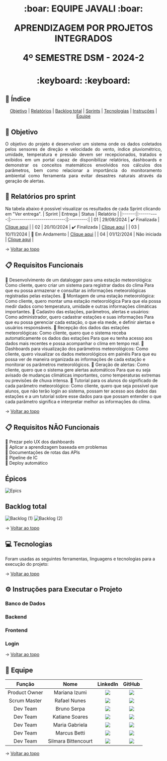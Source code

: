 <span id="topo">
<h1 align='center'>
:boar: EQUIPE JAVALI :boar:

APRENDIZAGEM POR PROJETOS INTEGRADOS

4º SEMESTRE DSM - 2024-2
</h1>

<h1 align='center'> :keyboard:  :keyboard: </h1>

## :mag_right: Índice
<p align='center'>
    <a href="#objetivo">Objetivo</a> | 
    <a href="#relatorios">Relatórios</a> |
    <a href="#backlog">Backlog total</a> |
    <a href="#sprints">Sprints</a> |
    <a href="#tecnologias">Tecnologias</a> | 
    <a href="#instrucoes">Instruções</a> | 
    <a href="#equipe">Equipe</a> 
</p>

<span id='objetivo'>

## :dart: Objetivo
<p align='justify'>
    O objetivo do projeto é desenvolver um sistema onde os dados coletados pelos sensores de direção e velocidade do vento, índice pluviométrico, umidade, temperatura e pressão devem ser recepcionados, tratados e exibidos em um portal capaz de disponibilizar relatórios, dashboards e demonstrar os conceitos matemáticos envolvidos nos cálculos dos parâmetros, bem como relacionar a importância do monitoramento ambiental como ferramenta para evitar desastres naturais através da geração de alertas.
</p>

<span id='relatorios'>

## :pushpin: Relatórios pro sprint
Na tabela abaixo é possível visualizar os resultados de cada Sprint clicando em "Ver entrega". 
| Sprint |  Entrega   |            Status           | Relatório |
|:------:|:----------:|:---------------------------:|:---------:|
| 01     | 29/09/2024 | ✔️ Finalizada | [Clique aqui](https://github.com/equipe-javali/API_4/tree/sprint1) |
| 02     | 20/10/2024 | ✔️ Finalizada | [Clique aqui](https://github.com/equipe-javali/API_4/tree/sprint2) |
| 03     | 10/11/2024 | :construction: Em Andamento | [Clique aqui](https://github.com/equipe-javali/API_4/tree/sprint3) |
| 04     | 01/12/2024 | Não iniciada | [Clique aqui](https://github.com/equipe-javali/API_4/tree/sprint4) |

→ [Voltar ao topo](#topo)

<span id='backlog'>

## :clipboard: Requisitos Funcionais
📌 Desenvolvimento de um datalogger para uma estação meteorológica: Como cliente, quero criar um sistema para registrar dados do clima
Para que eu possa armazenar e consultar as informações meteorológicas registradas pelas estações.
📌 Montagem de uma estação meteorológica: Como cliente, quero montar uma estação meteorológica
Para que ela possa medir dados como temperatura, umidade e outras informações climáticas importantes.
📌 Cadastro das estações, parâmetros, alertas e usuários: Como administrador, quero cadastrar estações e suas informações
Para que eu possa gerenciar cada estação, o que ela mede, e definir alertas e usuários responsáveis.
📌 Recepção dos dados das estações meteorológicas: Como cliente, quero que o sistema receba automaticamente os dados das estações
Para que eu tenha acesso aos dados mais recentes e possa acompanhar o clima em tempo real.
📌 Dashboards para visualização dos parâmetros meteorológicos: Como cliente, quero visualizar os dados meteorológicos em painéis
Para que eu possa ver de maneira organizada as informações de cada estação e monitorar os parâmetros meteorológicos.
📌 Geração de alertas: Como cliente, quero que o sistema gere alertas automáticos
Para que eu seja avisado de mudanças climáticas importantes, como temperaturas extremas ou previsões de chuva intensa.
📌 Tutorial para os alunos do significado de cada parâmetro meteorológico: Como cliente, quero que seja possível que alunos, que não terão login ao sistema, possam ter acesso aos dados das estações e a um tutorial sobre esse dados para que possam entender o que cada parâmetro significa e interpretar melhor as informações do clima.

→ [Voltar ao topo](#topo)

## :clipboard: Requisitos NÃO Funcionais
:pushpin: Prezar pelo UX dos dashboards     
:pushpin: Aplicar a aprendizagem baseada em problemas  
:pushpin: Documentações de rotas das APIs   
:pushpin: Pipeline de IC    
:pushpin: Deploy automático     

##  Épicos

![Epics](https://github.com/user-attachments/assets/782d2656-6c56-4e8f-ba07-746c86d5b3f1)


## Backlog total

![Backlog (1)](https://github.com/user-attachments/assets/d7674e42-b66d-4d9f-a300-f99b4cc3d77d)
![Backlog (2)](https://github.com/user-attachments/assets/2a496729-353a-47b0-bb0d-6b657bc273c7)

→ [Voltar ao topo](#topo)



<span id='tecnologias'>

## 💻 Tecnologias
Foram usadas as seguintes ferramentas, linguagens e tecnologias para a execução do projeto:
<!-- - [Figma](https://www.figma.com): Prototipagem
- [Git](https://git-scm.com): Versionamento
- [GitHub](https://github.com/): Armazenamento de código e documentação
- [TypeScript](https://www.w3schools.com/js/default.asp): Linguagem de programação do frontend
- [Java](https://java.com): Linguagem de programação do backend
- [Jira](https://www.atlassian.com/software/jira): Organização de tarefas
- [PostgreSQL](https://www.postgresql.org/): Banco de dados
- [Supabase](https://supabase.com/): Banco de dados PostgreSQL on-line
- [React](https://pt-br.reactjs.org/): Framework do frontend
- [Spring](https://spring.io/): Framework do backend -->

→ [Voltar ao topo](#topo)  
<span id="instrucoes">

## :gear: Instruções para Executar o Projeto

### Banco de Dados

<!-- 1. Instalar o PostgreSQL: [Download PostgreSQL](https://www.postgresql.org/download/)
   (Selecionar as Command line tools nas opções de instalação)
2. Criar um banco de dados vazio: `create database ctrlA_BD;`
3. Copiar o arquivo ctrlA_BD.sql na raiz do repositório do Banco de Dados: [Repositório do Banco de Dados](https://github.com/equipe-javali/API_3_BD)
4. Executar esse arquivo para criar as tabelas e alimentar o banco de dados com o comando: `psql -h localhost -p 5432 -d ctrlA_BD -U postgres -f ctrlA_BD.sql`
5. Inserir a sua senha do Postgres -->

### Backend 

<!-- 1. Instalar Java: [Download Java](https://www.java.com/download/ie_manual.jsp)
2. Clonar o repositório do backend: `git clone https://github.com/equipe-javali/API_3_BACK`
3. Editar o arquivo application.properties na pasta `API_3_BACK\CtrlA\src\main\resources` com sua senha do Postgres (alterar a porta e o usuário, se necessário)
4. Executar o backend usando um IDE como Eclipse ou Intellij (Maven). -->

### Frontend

<!-- 1. Clonar o repositório do frontend: `git clone https://github.com/equipe-javali/API_3_FRONT`
2. Acessar a pasta `API_3_FRONT\ctrl-a` e executar os comandos: `npm install` e `npm start` -->

### Login

<!-- Para fazer login no sistema, use os seguintes dados:
- email: joane@email.com
- senha: melancia -->


→ [Voltar ao topo](#topo)  
<span id="equipe">

## :busts_in_silhouette: Equipe
|     Função    |         Nome        |                                                                                                    LinkedIn                                                                                                                             |                                                                                    GitHub                                                                                    |
| :-----------: | :-----------------: | :-------------------------------------------------------------------------------------------------------------------------------------------------------------------------------------------------------------------------------------: | :--------------------------------------------------------------------------------------------------------------------------------------------------------------------------: |
| Product Owner | Mariana Izumi       | <a href="https://www.linkedin.com/in/mariana-izumi-developer" target="_blank"> <img src="https://img.shields.io/badge/-LinkedIn-%230077B5?style=for-the-badge&logo=linkedin&logoColor=white" target="_blank">                           | <a href="https://github.com/MariMiks/" target="_blank"><img src="https://img.shields.io/badge/GitHub-100000?style=for-the-badge&logo=github&logoColor=white"></a>            |
| Scrum Master  | Rafael Nunes        | <a href="https://www.linkedin.com/in/rafael-nunes-silva" target="_blank"> <img src="https://img.shields.io/badge/-LinkedIn-%230077B5?style=for-the-badge&logo=linkedin&logoColor=white" target="_blank">                                | <a href="https://github.com/Rafael-Nunes-Silva" target="_blank"><img src="https://img.shields.io/badge/GitHub-100000?style=for-the-badge&logo=github&logoColor=white"></a>   |
| Dev Team      | Bruno Serpa         | <a href="https://www.linkedin.com/in/brunoserpa" target="_blank"> <img src="https://img.shields.io/badge/-LinkedIn-%230077B5?style=for-the-badge&logo=linkedin&logoColor=white" target="_blank">                                        | <a href="https://github.com/BrunoSerpa" target="_blank"><img src="https://img.shields.io/badge/GitHub-100000?style=for-the-badge&logo=github&logoColor=white"></a>           |
| Dev Team      | Katiane Soares      | <a href="https://www.linkedin.com/in/katiane-soares-4b8193245/" target="_blank"> <img src="https://img.shields.io/badge/-LinkedIn-%230077B5?style=for-the-badge&logo=linkedin&logoColor=white" target="_blank">                         | <a href="https://github.com/Katianefatec" target="_blank"><img src="https://img.shields.io/badge/GitHub-100000?style=for-the-badge&logo=github&logoColor=white"></a>         |
| Dev Team      | Maria Gabriela      | <a href="https://www.linkedin.com/in/gabrieia-mello-3819a9270/" target="_blank"> <img src="https://img.shields.io/badge/-LinkedIn-%230077B5?style=for-the-badge&logo=linkedin&logoColor=white" target="_blank">                         | <a href="https://github.com/MariaGabrielaMello" target="_blank"><img src="https://img.shields.io/badge/GitHub-100000?style=for-the-badge&logo=github&logoColor=white"></a>   |
| Dev Team      | Marcus Betti        | <a href="https://www.linkedin.com/in/marcus-betti-715b6614a/" target="_blank"> <img src="https://img.shields.io/badge/-LinkedIn-%230077B5?style=for-the-badge&logo=linkedin&logoColor=white" target="_blank">                           | <a href="https://github.com/marcusvbe"><img src="https://img.shields.io/badge/GitHub-100000?style=for-the-badge&logo=github&logoColor=white"></a>                            |
| Dev Team      | Silmara Bittencourt | <a href="https://www.linkedin.com/in/silmara-in%C3%AAs-bittencourt-da-costa-243478214/" target="_blank"> <img src="https://img.shields.io/badge/-LinkedIn-%230077B5?style=for-the-badge&logo=linkedin&logoColor=white" target="_blank"> | <a href="https://github.com/SBittencourt"><img src="https://img.shields.io/badge/GitHub-100000?style=for-the-badge&logo=github&logoColor=white"></a>                         |

→ [Voltar ao topo](#topo)
